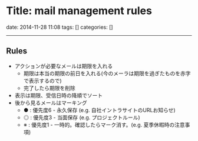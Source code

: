 # Title: mail management rules

date: 2014-11-28 11:08
tags: []
categories: []

---

## Rules

* アクションが必要なメールは期限を入れる
	* 期限は本当の期限の前日を入れる(今のメーラは期限を過ぎたものを赤字で表示するので)
	* 完了したら期限を削除
* 表示は期限、受信日時の降順でソート
* 後から見るメールはマーキング
	* ● : 優先度6 - 永久保存 (e.g. 自社イントラサイトのURLお知らせ)
	* ◎ : 優先度3 - 当面保存 (e.g. プロジェクトルール)
	* ※ : 優先度1 - 一時的。確認したらマーク消す。(e.g. 夏季休暇時の注意事項)

